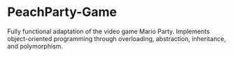 # PeachParty-Game
Fully functional adaptation of the video game Mario Party.
Implements object-oriented programming through overloading, abstraction, inheritance, and polymorphism.
